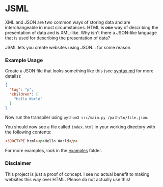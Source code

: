 # JSML

XML and JSON are two common ways of storing data and are interchangeable in most circumstances.
HTML is ***one*** way of describing the presentation of data and is XML-like.
Why isn't there a JSON-like language that is used for describing the presentation of data?

JSML lets you create websites using JSON... for some reason.

### Example Usage
Create a JSON file that looks something like this (see [syntax.md](docs/syntax.md) for more details):
```json
{
  "tag": "p",
  "children": [
    "Hello World"
  ]
}
```

Now run the transpiler using `python3 src/main.py /path/to/file.json`.

You should now see a file called `index.html` in your working directory with the following contents:
```html
<!DOCTYPE html><p>Hello World</p>
```

For more examples, look in the [examples](examples) folder.

### Disclaimer
This project is just a proof of concept. I see no actual benefit to making websites this way over HTML. Please do not
actually use this!
